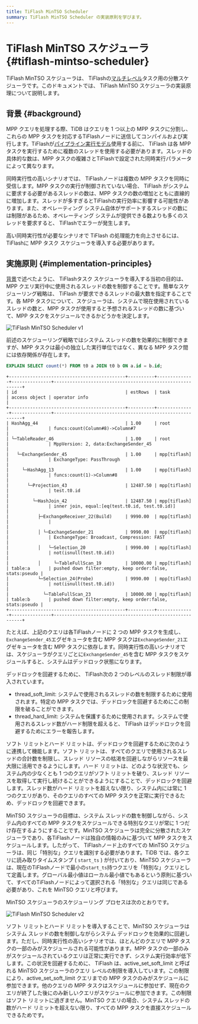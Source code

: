 ```yaml
---
title: TiFlash MinTSO Scheduler
summary: TiFlash MinTSO Scheduler の実装原則を学びます。
---
```


# TiFlash MinTSO スケジューラ {#tiflash-mintso-scheduler}

TiFlash MinTSO スケジューラは、 TiFlashの[マルチレベル](/glossary.md#mpp)タスク用の分散スケジューラです。このドキュメントでは、 TiFlash MinTSO スケジューラの実装原理について説明します。

## 背景 {#background}

MPP クエリを処理する際、TiDB はクエリを 1 つ以上の MPP タスクに分割し、これらの MPP タスクを対応するTiFlashノードに送信してコンパイルおよび実行します。TiFlashが[パイプライン実行モデル](/tiflash/tiflash-pipeline-model.md)使用する前に、 TiFlash は各 MPP タスクを実行するために複数のスレッドを使用する必要があります。スレッドの具体的な数は、MPP タスクの複雑さとTiFlashで設定された同時実行パラメータによって異なります。

同時実行性の高いシナリオでは、 TiFlashノードは複数の MPP タスクを同時に受信します。MPP タスクの実行が制御されていない場合、 TiFlash がシステムに要求する必要があるスレッドの数は、MPP タスクの数の増加とともに直線的に増加します。スレッドが多すぎるとTiFlashの実行効率に影響する可能性があります。また、オペレーティング システム自体がサポートするスレッドの数には制限があるため、オペレーティング システムが提供できる数よりも多くのスレッドを要求すると、 TiFlashでエラーが発生します。

高い同時実行性が必要なシナリオで TiFlash の処理能力を向上させるには、 TiFlashに MPP タスク スケジューラを導入する必要があります。

## 実施原則 {#implementation-principles}

[背景](#background)で述べたように、 TiFlashタスク スケジューラを導入する当初の目的は、MPP クエリ実行中に使用されるスレッドの数を制御することです。簡単なスケジューリング戦略は、 TiFlash が要求できるスレッドの最大数を指定することです。各 MPP タスクについて、スケジューラは、システムで現在使用されているスレッドの数と、MPP タスクが使用すると予想されるスレッドの数に基づいて、MPP タスクをスケジュールできるかどうかを決定します。

![TiFlash MinTSO Scheduler v1](/media/tiflash/tiflash_mintso_v1.png)

前述のスケジューリング戦略ではシステム スレッドの数を効果的に制御できますが、MPP タスクは最小の独立した実行単位ではなく、異なる MPP タスク間には依存関係が存在します。

```sql
EXPLAIN SELECT count(*) FROM t0 a JOIN t0 b ON a.id = b.id;
```

    +--------------------------------------------+----------+--------------+---------------+----------------------------------------------------------+
    | id                                         | estRows  | task         | access object | operator info                                            |
    +--------------------------------------------+----------+--------------+---------------+----------------------------------------------------------+
    | HashAgg_44                                 | 1.00     | root         |               | funcs:count(Column#8)->Column#7                          |
    | └─TableReader_46                           | 1.00     | root         |               | MppVersion: 2, data:ExchangeSender_45                    |
    |   └─ExchangeSender_45                      | 1.00     | mpp[tiflash] |               | ExchangeType: PassThrough                                |
    |     └─HashAgg_13                           | 1.00     | mpp[tiflash] |               | funcs:count(1)->Column#8                                 |
    |       └─Projection_43                      | 12487.50 | mpp[tiflash] |               | test.t0.id                                               |
    |         └─HashJoin_42                      | 12487.50 | mpp[tiflash] |               | inner join, equal:[eq(test.t0.id, test.t0.id)]           |
    |           ├─ExchangeReceiver_22(Build)     | 9990.00  | mpp[tiflash] |               |                                                          |
    |           │ └─ExchangeSender_21            | 9990.00  | mpp[tiflash] |               | ExchangeType: Broadcast, Compression: FAST               |
    |           │   └─Selection_20               | 9990.00  | mpp[tiflash] |               | not(isnull(test.t0.id))                                  |
    |           │     └─TableFullScan_19         | 10000.00 | mpp[tiflash] | table:a       | pushed down filter:empty, keep order:false, stats:pseudo |
    |           └─Selection_24(Probe)            | 9990.00  | mpp[tiflash] |               | not(isnull(test.t0.id))                                  |
    |             └─TableFullScan_23             | 10000.00 | mpp[tiflash] | table:b       | pushed down filter:empty, keep order:false, stats:pseudo |
    +--------------------------------------------+----------+--------------+---------------+----------------------------------------------------------+

たとえば、上記のクエリは各TiFlashノードに 2 つの MPP タスクを生成し、 `ExchangeSender_45`エグゼキュータを含む MPP タスクは`ExchangeSender_21`エグゼキュータを含む MPP タスクに依存します。同時実行性の高いシナリオでは、スケジューラがクエリごとに`ExchangeSender_45`を含む MPP タスクをスケジュールすると、システムはデッドロック状態になります。

デッドロックを回避するために、 TiFlash次の 2 つのレベルのスレッド制限が導入されています。

-   thread_soft_limit: システムで使用されるスレッドの数を制限するために使用されます。特定の MPP タスクでは、デッドロックを回避するためにこの制限を破ることができます。
-   thread_hard_limit: システムを保護するために使用されます。システムで使用されるスレッド数がハード制限を超えると、 TiFlash はデッドロックを回避するためにエラーを報告します。

ソフト リミットとハード リミットは、デッドロックを回避するために次のように連携して機能します。ソフト リミットは、すべてのクエリで使用されるスレッドの合計数を制限し、スレッド リソースの枯渇を回避しながらリソースを最大限に活用できるようにします。ハード リミットは、どのような状況でも、システム内の少なくとも 1 つのクエリがソフト リミットを破り、スレッド リソースを取得して実行し続けることができるようにすることで、デッドロックを回避します。スレッド数がハード リミットを超えない限り、システム内には常に 1 つのクエリがあり、そのクエリのすべての MPP タスクを正常に実行できるため、デッドロックを回避できます。

MinTSO スケジューラの目標は、システム スレッドの数を制御しながら、システム内のすべての MPP タスクをスケジュールできる特別なクエリが常に 1 つだけ存在するようにすることです。MinTSO スケジューラは完全に分散されたスケジューラであり、各TiFlashノードは独自の情報のみに基づいて MPP タスクをスケジュールします。したがって、 TiFlashノード上のすべての MinTSO スケジューラは、同じ「特別な」クエリを識別する必要があります。TiDB では、各クエリに読み取りタイムスタンプ ( `start_ts` ) が付いており、MinTSO スケジューラは、現在のTiFlashノードで最小の`start_ts`持つクエリを「特別な」クエリとして定義します。グローバル最小値はローカル最小値でもあるという原則に基づいて、すべてのTiFlashノードによって選択される「特別な」クエリは同じである必要があり、これを MinTSO クエリと呼びます。

MinTSO スケジューラのスケジューリング プロセスは次のとおりです。

![TiFlash MinTSO Scheduler v2](/media/tiflash/tiflash_mintso_v2.png)

ソフト リミットとハード リミットを導入することで、MinTSO スケジューラはシステム スレッドの数を制御しながらシステム デッドロックを効果的に回避します。ただし、同時実行性の高いシナリオでは、ほとんどのクエリで MPP タスクの一部のみがスケジュールされる可能性があります。MPP タスクの一部のみがスケジュールされているクエリは正常に実行できず、システム実行効率が低下します。この状況を回避するために、 TiFlash は、active_set_soft_limit と呼ばれる MinTSO スケジューラのクエリ レベルの制限を導入しています。この制限により、active_set_soft_limit クエリまでの MPP タスクのみがスケジュールに参加できます。他のクエリの MPP タスクはスケジュールに参加せず、現在のクエリが終了した後にのみ新しいクエリがスケジュールに参加できます。この制限はソフト リミットに過ぎません。MinTSO クエリの場合、システム スレッドの数がハード リミットを超えない限り、すべての MPP タスクを直接スケジュールできるためです。
